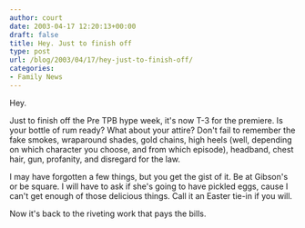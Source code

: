 ```yaml
---
author: court
date: 2003-04-17 12:20:13+00:00
draft: false
title: Hey. Just to finish off
type: post
url: /blog/2003/04/17/hey-just-to-finish-off/
categories:
- Family News
---
```


Hey.

Just to finish off the Pre TPB hype week, it's now T-3 for the premiere.  Is your bottle of rum ready?  What about your attire?  Don't fail to remember the fake smokes, wraparound shades, gold chains, high heels (well, depending on which character you choose, and from which episode), headband, chest hair, gun, profanity, and disregard for the law.

I may have forgotten a few things, but you get the gist of it.  Be at Gibson's or be square.  I will have to ask if she's going to have pickled eggs, cause I can't get enough of those delicious things.  Call it an Easter tie-in if you will.

Now it's back to the riveting work that pays the bills.
